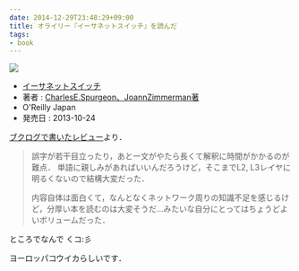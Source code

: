 ```yaml
---
date: 2014-12-29T23:48:29+09:00
title: オライリー『イーサネットスイッチ』を読んだ
tags: 
- book
---
```

[![](http://www.oreilly.co.jp/books/images/picture_large978-4-87311-642-6.jpeg)](http://www.oreilly.co.jp/books/9784873116426/)

- [イーサネットスイッチ](http://www.oreilly.co.jp/books/9784873116426/)
- 著者 : [CharlesE.Spurgeon、JoannZimmerman著](http://booklog.jp/author/CharlesE.Spurgeon%E3%80%81JoannZimmerman%E8%91%97)
- O'Reilly Japan
- 発売日 : 2013-10-24

[ブクログで書いたレビュー](http://booklog.jp/item/11/9784873116426)より．

> 誤字が若干目立ったり，あと一文がやたら長くて解釈に時間がかかるのが難点．
> 単語に親しみがあればいいんだろうけど，そこまでL2, L3レイヤに明るくないので結構大変だった．
> 
> 内容自体は面白くて，なんとなくネットワーク周りの知識不足を感じるけど，分厚い本を読むのは大変そうだ...みたいな自分にとってはちょうどよいボリュームだった．



ところでなんで くコ:彡

ヨーロッパコウイカらしいです．
